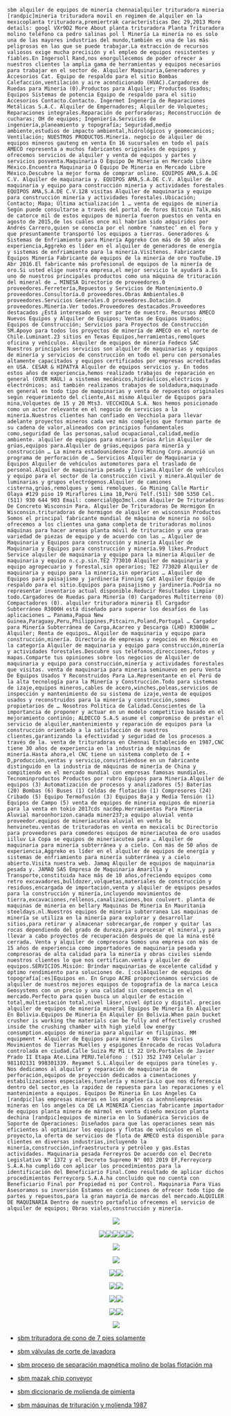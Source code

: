 
```
sbm alquiler de equipos de minería chennaialquiler trituradora mineria [randpic]mineria trituradora movil en regimen de alquiler en la mexicoplanta trituradora,premiertrak caracteristicas Dec 29,2013 More details: googl VXr9D2 More About planta trituradora Planta Trituradora molino teléfono ca pedro salinas pol l Minería La minería no es solo una de las mayores industrias del mundo,también es una de las más peligrosas en las que se puede trabajar.La extracción de recursos valiosos exige mucha precisión y el empleo de equipos resistentes y fiables.En Ingersoll Rand,nos enorgullecemos de poder ofrecer a nuestros clientes la amplia gama de herramientas y equipos necesarios para trabajar en el sector de. Alquiler Maquinaria,Generadores y Accesorios Cat. Equipo de respaldo para el sitio Bombas Calefacción,ventilación y aire acondicionado (HVAC).Cargadores de Ruedas para Minería (0).Productos para Alquiler; Productos Usados; Equipos Sistemas de potencia Equipo de respaldo para el sitio Accesorios Contacto.Contacto. Ingermet Ingenería de Reparaciones Metálicas S.A.C. Alquiler de Empernadores; Alquiler de Volquetes; Reparaciones integrales.Reparación de perforadoras; Reconstrucción de cucharas; OH de equipos; Ingeniería.Servicios de ingeniería,planeamiento y topografía; Seguridad,medio ambiente,estudios de impacto ambiental,hidrológicos y geomecanicos; Ventilación; NUESTROS PRODUCTOS.Minería. negocio de alquiler de equipos mineros gauteng en venta En 16 sucursales en todo el país AMECO representa a muchos fabricantes originales de equipos y ofrecemos servicios de alquiler y venta de equipos y partes y servicios posventa.Maquinaria O Equipo De Mineria en Mercado Libre México.Encuentra Maquinaria O Equipo De Mineria en Mercado Libre México.Descubre la mejor forma de comprar online. EQUIPOS AMA,S.A.DE C.V. Alquiler de maquinaria y. EQUIPOS AMA,S.A.DE C.V. Alquiler de maquinaria y equipo para construcción minería y actividades forestales EQUIPOS AMA,S.A.DE C.V.128 visitas Alquiler de maquinaria y equipo para construcción minería y actividades forestales.Ubicación; Contacto; Mapa; Última actualización 1 … venta de equipos de mineria Según puede consultarse a través del portal de foros Bitcoin Talk,más de catorce mil de estos equipos de minería fueron puestos en venta en agosto de 2015,de los cuáles once mil habrían sido adquiridos por Andrés Carrero,quien se conocía por el nombre ‘namstec’ en el foro y que presuntamente transportó los equipos a tierras. Generadores & Sistemas de Enfriamiento para Minería Aggreko Con más de 50 años de experiencia,Aggreko es líder en el alquiler de generadores de energía y sistemas de enfriamiento para la minería.Visítenos. Fabricante Equipos Minería Fabricante de equipos de la minería de oro YouTube.19 Abr 2016.El fabricante más profesional de equipos de la minería de oro.Si usted elige nuestra empresa,el mejor servicio le ayudará a.Es uno de nuestros principales productos como una máquina de trituración del mineral de … MINESA Directorio de proveedores.0 proveedores.Ferretería,Repuestos y Servicios de Mantenimiento.0 proveedores.Consultoría.0 proveedores.Obras Ambientales.0 proveedores.Servicios Generales.0 proveedores.Dotación.0 proveedores.Minería.Ver todos.Proveedores destacados.Proveedores destacados ¿Está interesado en ser parte de nuestro. Recursos AMECO Nuevos Equipos y Alquiler de Equipos; Ventas de Equipos Usados; Equipos de Construcción; Servicios para Proyectos de Construcción SM.Apoyo para todos los proyectos de minería de AMECO en el norte de Chile.Luminant.23 sitios en Texas Equipos,herramientas,remolques oficina y vehículos. Alquiler de equipos de minería Fedeco SAC Nuestros principales servicios son alquiler de maquinarias y equipos de minería y servicios de construcción en todo el peru con personales altamente capacitados y equipos certificados por empresas acreditadas en USA. CESAR & HIPATYA Alquiler de equipos servicios y. En todos estos años de experiencia,hemos realizado trabajos de reparación en general (OVER HAUL) a sistemas mecánicos,hidráulicos,eléctricos y electrónicos; así también realizamos trabajos de soldadura,maquinado en general en todo tipo de maquinarias y venta de repuestos originales según requerimiento del cliente,Así mismo Alquiler de Equipos para mina,Volquetes de 15 y 20 Mts3. VECCHIOLA S.A. Nos hemos posicionado como un actor relevante en el negocio de servicios a la minería.Nuestros clientes han confiado en Vecchiola para llevar adelante proyectos mineros cada vez más complejos que forman parte de su cadena de valor,alineados con principios fundamentales como,seguridad de las personas,salud ocupacional,calidad,medio ambiente. alquiler de equipos para mineria Grúas Arlin Alquiler de grúas,equipos para.Alquiler de grúas,equipos para minería y construcción … La minera estadounidense Zoro Mining Corp.anunció un programa de perforación de … Servicios Alquiler de Maquinaria y Equipos Alquiler de vehículos automotores para el traslado de personal.Alquiler de maquinaria pesada y liviana.Alquiler de vehículos y equipo para el sector de la construcción civil y minera.Alquiler de luminarias y grupos electrógenos.Alquiler de camiones cisterna,grúas,remolques y semi remolques. Go Mining Calle Martir Olaya #129 piso 19 Miraflores Lima 18,Perú Telf.(511) 500 5350 Cel.(511) 930 644 903 Email: comercial@go3mcl.com Alquiler De Trituradoras De Concreto Wisconsin Para. Alquiler De Trituradoras De Hormigon En Wisconsin.trituradoras de hormigon de alquiler en wisconsin Productos Somos el principal fabricante mundial de máquina de minería no sólo ofrecemos a los clientes una gama completa de trituradoras molinos máquinas para hacer arenas planta móvil de trituración y una gran variedad de piezas de equipo y de acuerdo con las … Alquiler de Maquinaria y Equipos para construcción y minería Alquiler de Maquinaria y Equipos para construcción y minería.99 likes.Product Service alquiler de maquinaria y equipo para la mineria Alquiler de maquinaria y equipo n.c.p.sin.TE2 773010 Alquiler de maquinaria y equipo agropecuario y forestal,sin operarios; TE2 773020 Alquiler de maquinaria y equipo para la minería,sin operarios … Alquiler de Equipos para paisajismo y jardinería Finning Cat Alquiler Equipo de respaldo para el sitio.Equipos para paisajismo y jardinería.Podría no representar inventario actual disponible.Reducir Resultados Limpiar todo.Cargadores de Ruedas para Minería (0) Cargadores Multiterreno (0) Compactadores (0). alquiler trituradora mineria El Cargador Subterráneo R3000H está diseñado para superar los desafíos de las aplicaciones … Panama,Papua New Guinea,Paraguay,Peru,Philippines,Pitcairn,Poland,Portugal … Cargador para Minería Subterránea de Carga,Acarreo y Descarga (LHD) R3000H … Alquiler; Renta de equipos… Alquiler de maquinaria y equipo para construcción,minería. Directorio de empresas y negocios en México en la categoría Alquiler de maquinaria y equipo para construcción,minería y actividades forestales.Descubre sus teléfonos,direcciones,fotos y mapas.Comparte tus opiniones sobre los negocios de Alquiler de maquinaria y equipo para construcción,minería y actividades forestales que visitas. venta de maquinaria para mineria seminuevo en peru Venta De Equipos Usados Y Reconstruidos Para La.Representante en el Perú de la alta tecnología para la Minería y Construcción.Todo para sistemas de izaje,equipos mineros,cables de acero,winches,poleas,servicios de inspección y mantenimiento de su sistema de izaje,venta de equipos usados y reconstruidos para la minería y construcción,somos propietarios de … Nosotros Política de Calidad.Conscientes de la importancia de proponer y actuar en un modelo competitivo basado en el mejoramiento continúo; ALDECCO S.A.S asume el compromiso de prestar el servicio de alquiler,mantenimiento y reparación de equipos para la construcción orientado a la satisfacción de nuestros clientes,garantizando la efectividad y seguridad de los procesos a través de la. venta de trituradoras en Chennai Establecido en 1987,CNC tiene 30 años de experiencia en la industria de máquinas de minería.Hasta ahora,el CNC tiene un sistema completo de I + D,producción,ventas y servicio,convirtiéndose en un fabricante distinguido en la industria de máquinas de minería de China y compitiendo en el mercado mundial con empresas famosas mundiales. Tecnominproductos Productos por rubro Equipos para Minería.Alquiler de equipos (3) Automatización de procesos y analizadores (5) Baterías (20) Bombas (6) Buses (1) Celdas de flotación (1) Compresores (24) Cribado (5) Equipo Termofusión (3) Equipos Baja y Media Tensión (1) Equipos de Campo (5) venta de equipos de mineria equipos de mineria para la venta en tokio 2017cds nacdep.Herramientas Para Mineria Aluvial maroonhorizon.canada miner237;a equipo aluvial venta proveedor.equipos de mineriacutea aluvial en venta bc henvineteu.ventas de trituradoras en venta en mexicali bc Directorio para proveedores para comedores equipos de mineriacutea de oro usados iilluv La Copa se equipos de mineriacutea para … Alquiler de maquinaria para minería subterránea y a cielo. Con más de 50 años de experiencia,Aggreko es líder en el alquiler de equipos de energía y sistemas de enfriamiento para minería subterránea y a cielo abierto.Visita nuestra web. Jamaq Alquiler de equipos de maquinaria pesada y. JAMAQ SAS Empresa de Maquinaria Amarilla y Transporte,constituida hace más de 10 años,ofreciendo equipos como retro excavadores,bulldozer,volquetas,materiales de construcción y residuos,encargada de importación,venta y alquiler de equipos pesados para la construcción y minería,incluyendo movimientos de tierra,excavaciones,rellenos,canalizaciones,box coulvert. planta de maquinas de mineria en bellary Maquinas De Mineria En Mauritania steeldays.nl.Nuestros equipos de mineria subterranea Las maquinas de minería se utiliza en la minería para explorar y desarrollar sitios,para retirar y almacenar sobrecargar,de romper y quitar las rocas dependiendo del grado de dureza,para procesar el mineral,y para llevar a cabo proyectos de recuperación después de que la mina esté cerrada. Venta y alquiler de compresora Somos una empresa con más de 15 años de experiencia como importadores de maquinaria pesada y compresoras de alta calidad para la minería y obras civiles siendo nuestros clientes lo que nos certifican.venta y alquiler de equipos.SERVICIOS.Misión: Brindar maquinarias de excelente calidad y óptimo rendimiento para soluciones de. [:co]Alquiler de equipos de topografía[:es]Equipos en. En Grupo ACRE proporcionamos servicios de alquiler de nuestros mejores equipos de topografía de la marca Leica Geosystems con un precio y una calidad sin competencia en el mercado.Perfecto para quien busca un alquiler de estación total,multiestación total,nivel láser,nivel óptico y digital. precios alquiler de equipos de minería mineral Equipos De Mineria En Alquiler En Bolivia.Equipos De Mineria En Alquiler En Bolivia.When pain bucket crusher is working the materials can be fully and effectively crushed inside the crushing chamber with high yield low energy consumption.equipos de mineria para alquilar en filipinas. MM equipment • Alquiler de Equipos para minería • Obras Civiles Movimientos de Tierras Muelles y espigones Enrocado de rocas Voladura controlada en ciudad.Calle Suiza Mz M1 Lt 22 Urb.Portales de Javier Prado II Etapa Ate.Lima PERU.Teléfono : (51) 352 1749 Celular : 981102131 998301339. Reyamet S.L.Alquiler de equipos para túneles y. Nos dedicamos al alquiler y reparación de maquinaria de perforación,equipos de proyección dedicados a cimentaciones y estabilizaciones especiales,tunelería y minería.Lo que nos diferencia dentro del sector,es la rapidez de repuesta para las reparaciones y el mantenimiento a equipos. Equipos De Mineria En Los Angeles Ca [randpic]las empresas mineras en los angeles ca acnhnnlempresas mineras en los angeles ca DE LA MINERIA Ciencias fabricante importador de equipos planta minera de mármol en venta diseño mexicon planta dechina [randpic]equipos de mineria en lo Sudamérica Servicios de Soporte de Operaciones: Diseñados para que las operaciones sean más eficientes al optimizar los equipos y flotas de vehículos en el proyecto,la oferta de servicios de flota de AMECO está disponible para clientes en diversas industrias,incluyendo la minería,construcción,infraestructura y petróleo y gas.Estas actividades. Maquinaria pesada Ferreyros De acuerdo con el Decreto Legislativo N° 1372 y el Decreto Supremo N° 003 2019 EF,Ferreycorp S.A.A.ha cumplido con aplicar los procedimientos para la identificación del Beneficiario Final.Como resultado de aplicar dichos procedimientos Ferreycorp S.A.A.ha concluido que no cuenta con Beneficiario Final por Propiedad ni por Control. Maquinaria Para Vias Asesoramos su inversión Estamos en condiciones de ofrecer todo tipo de partes y repuestos,para la gran mayoría de marcas del mercado.ALQUILER DE MAQUINARIA Dentro de nuestro portafolio ofrecemos el servicio de alquiler de equipos; Obras viales,construcción y minería. 
```

<div align="center">

<a href="https://es-crusher.shibang-china.com/github&k=sbm+alquiler+de+equipos+de+miner%C3%ADa+chennai"><img src="https://static.shibang-china.com/es/crusher/logo.jpg"></a>

<a href="https://es-crusher.shibang-china.com/github&k=sbm+alquiler+de+equipos+de+miner%C3%ADa+chennai"><img src="https://static.shibang-china.com/es/crusher/index.jpg"></a><a href="https://es-crusher.shibang-china.com/material.htmlgithub&k=sbm+alquiler+de+equipos+de+miner%C3%ADa+chennai"><img src="https://static.shibang-china.com/es/crusher/material.jpg"></a><a href="https://es-crusher.shibang-china.com/application.htmlgithub&k=sbm+alquiler+de+equipos+de+miner%C3%ADa+chennai"><img src="https://static.shibang-china.com/es/crusher/application.jpg"></a><a href="https://es-crusher.shibang-china.com/aboutus.htmlgithub&k=sbm+alquiler+de+equipos+de+miner%C3%ADa+chennai"><img src="https://static.shibang-china.com/es/crusher/aboutus.jpg"></a><a href="https://es-crusher.shibang-china.com/contact.htmlgithub&k=sbm+alquiler+de+equipos+de+miner%C3%ADa+chennai"><img src="https://static.shibang-china.com/es/crusher/contact.jpg"></a>

<a href="https://es-crusher.shibang-china.com/github&k=sbm+alquiler+de+equipos+de+miner%C3%ADa+chennai"><img src="https://static.shibang-china.com/es/crusher/banner.jpg"></a>

<a href="https://swt.shibang-china.com/github&k=sbm+alquiler+de+equipos+de+miner%C3%ADa+chennai"><img src="https://static.shibang-china.com/es/crusher/text.jpg"></a>

<a href="https://swt.shibang-china.com/github&k=sbm+alquiler+de+equipos+de+miner%C3%ADa+chennai"><img src="https://static.shibang-china.com/es/crusher/chat.jpg"></a><a href="https://es-crusher.shibang-china.com/contact.htmlgithub&k=sbm+alquiler+de+equipos+de+miner%C3%ADa+chennai"><img src="https://static.shibang-china.com/es/crusher/message.jpg"></a>

<a href="https://es-crusher.shibang-china.com/products/pe.htmlgithub&k=sbm+alquiler+de+equipos+de+miner%C3%ADa+chennai"><img src="https://static.shibang-china.com/es/crusher/pe.jpg"></a><a href="https://es-crusher.shibang-china.com/products/pf.htmlgithub&k=sbm+alquiler+de+equipos+de+miner%C3%ADa+chennai"><img src="https://static.shibang-china.com/es/crusher/pf.jpg"></a>

<a href="https://es-crusher.shibang-china.com/products/hpt.htmlgithub&k=sbm+alquiler+de+equipos+de+miner%C3%ADa+chennai"><img src="https://static.shibang-china.com/es/crusher/hpt.jpg"></a><a href="https://es-crusher.shibang-china.com/products/vsi.htmlgithub&k=sbm+alquiler+de+equipos+de+miner%C3%ADa+chennai"><img src="https://static.shibang-china.com/es/crusher/vsi.jpg"></a>

<a href="https://es-crusher.shibang-china.com/products/klv.htmlgithub&k=sbm+alquiler+de+equipos+de+miner%C3%ADa+chennai"><img src="https://static.shibang-china.com/es/crusher/klv.jpg"></a><a href="https://es-crusher.shibang-china.com/products/portable.htmlgithub&k=sbm+alquiler+de+equipos+de+miner%C3%ADa+chennai"><img src="https://static.shibang-china.com/es/crusher/portable.jpg"></a>

<a href="https://swt.shibang-china.com/github&k=sbm+alquiler+de+equipos+de+miner%C3%ADa+chennai"><img src="https://static.shibang-china.com/es/crusher/case.jpg"></a>

</div>


* [sbm trituradora de cono de 7 pies solamente](sbm%20trituradora%20de%20cono%20de%207%20pies%20solamente.md)

* [sbm válvulas de corte de lavadora](sbm%20v%C3%A1lvulas%20de%20corte%20de%20lavadora.md)

* [sbm proceso de separación magnética molino de bolas flotación ma](sbm%20proceso%20de%20separaci%C3%B3n%20magn%C3%A9tica%20molino%20de%20bolas%20flotaci%C3%B3n%20ma.md)

* [sbm mazak chip conveyor](sbm%20mazak%20chip%20conveyor.md)

* [sbm diccionario de molienda de pimienta](sbm%20diccionario%20de%20molienda%20de%20pimienta.md)

* [sbm máquinas de trituración y molienda 1987](sbm%20m%C3%A1quinas%20de%20trituraci%C3%B3n%20y%20molienda%201987.md)